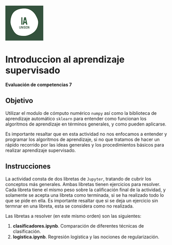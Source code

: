 ![](ia.png)

# Introduccion al aprendizaje supervisado

**Evaluación de competencias 7**


## Objetivo 

Utilizar el modulo de cómputo numérico `numpy`
así como la biblioteca de aprendizaje automático `sklearn` para entender como funcionan los algoritmos de
aprendizaje en términos generales, y como pueden aplicarse.

Es importante resaltar que en esta actividad no nos enfocamos a entender y
programar los algoritmos de aprendizaje, si no que tratamos de hacer un
rápido recorrido por las ideas generales y los procedimientos básicos
para realizar aprendizaje supervisado.

## Instrucciones

La actividad consta de dos libretas de `Jupyter`, tratando de cubrir los
conceptos más generales. Ambas libretas tienen ejercicios para
resolver. Cada libreta tiene el mismo peso sobre la calificación final
de la actividad, y solamente se acepta una libreta como terminada, si se
ha realizado todo lo que se pide en ella. Es importante resaltar que
si se deja un ejercicio sin termnar en una libreta, esta se considera
como no realizada.

Las libretas a resolver (en este mismo orden) son las siguientes:

1. **clasificadores.ipynb**. Comparación de diferentes técnicas de clasificación.
2. **logistica.ipynb**. Regresión logística y las nociones de
   regularización.
